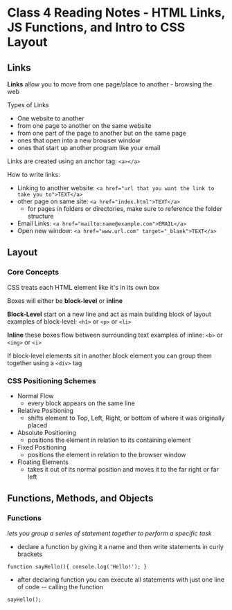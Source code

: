 # Class 4 Reading Notes - HTML Links, JS Functions, and Intro to CSS Layout

## Links

**Links** allow you to move from one page/place to another - browsing the web

Types of Links

- One website to another
- from one page to another on the same website
- from one part of the page to another but on the same page
- ones that open into a new browser window
- ones that start up another program like your email

Links are created using an anchor tag: `<a></a>`

How to write links:

- Linking to another website: `<a href="url that you want the link to take you to">TEXT</a>`
- other page on same site: `<a href="index.html">TEXT</a>`
  - for pages in folders or directories, make sure to reference the folder structure
- Email Links: `<a href="mailto:name@example.com">EMAIL</a>`
- Open new window: `<a href="www.url.com" target="_blank">TEXT</a>`


## Layout

### Core Concepts

CSS treats each HTML element like it's in its own box

Boxes will either be **block-level** or **inline**


**Block-Level**
start on a new line and act as main building block of layout
examples of block-level: `<h1>` or `<p>` or `<li>`


**Inline**
these boxes flow between surrounding text
examples of inline: `<b>` or `<img>` or `<i>`


If block-level elements sit in another block element you can group them together using a `<div>` tag


### CSS Positioning Schemes

- Normal Flow
  - every block appears on the same line
- Relative Positioning
  - shifts element to Top, Left, Right, or bottom of where it was originally placed
- Absolute Positioning
  - positions the element in relation to its containing element
- Fixed Positioning
  - positions the element in relation to the browser window
- Floating Elements
  - takes it out of its normal position and moves it to the far right or far left



## Functions, Methods, and Objects


### Functions
*lets you group a series of statement together to perform a specific task*

- declare a function by giving it a name and then write statements in curly brackets

`
function sayHello(){
  console.log('Hello!');
}
`

- after declaring function you can execute all statements with just one line of code -- calling the function

`sayHello();`